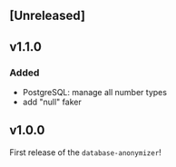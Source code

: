 ## [Unreleased]

## v1.1.0
### Added
- PostgreSQL: manage all number types
- add "null" faker

## v1.0.0
First release of the `database-anonymizer`!
